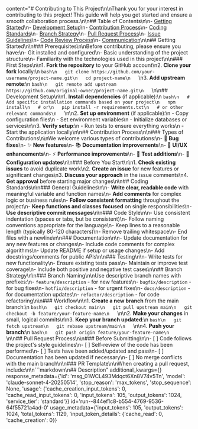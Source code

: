 content="# Contributing to This Project\n\nThank you for your interest in contributing to this project! This guide will help you get started and ensure a smooth collaboration process.\n\n## Table of Contents\n\n- [Getting Started](#getting-started)\n- [Development Setup](#development-setup)\n- [Contribution Process](#contribution-process)\n- [Coding Standards](#coding-standards)\n- [Branch Strategy](#branch-strategy)\n- [Pull Request Process](#pull-request-process)\n- [Issue Guidelines](#issue-guidelines)\n- [Code Review Process](#code-review-process)\n- [Communication](#communication)\n\n## Getting Started\n\n### Prerequisites\n\nBefore contributing, please ensure you have:\n- Git installed and configured\n- Basic understanding of the project structure\n- Familiarity with the technologies used in this project\n\n### First Steps\n\n1. **Fork the repository** to your GitHub account\n2. **Clone your fork** locally:\n   ```bash\n   git clone https://github.com/your-username/project-name.git\n   cd project-name\n   ```\n3. **Add upstream remote**:\n   ```bash\n   git remote add upstream https://github.com/original-owner/project-name.git\n   ```\n\n## Development Setup\n\n1. **Install dependencies** (if applicable):\n   ```bash\n   # Add specific installation commands based on your project\n   npm install\n   # or\n   pip install -r requirements.txt\n   # or other relevant commands\n   ```\n\n2. **Set up environment** (if applicable):\n   - Copy configuration files\n   - Set environment variables\n   - Initialize databases or services\n\n3. **Verify setup**:\n   - Run tests to ensure everything works\n   - Start the application locally\n\n## Contribution Process\n\n### Types of Contributions\n\nWe welcome various types of contributions:\n- 🐛 **Bug fixes**\n- ✨ **New features**\n- 📚 **Documentation improvements**\n- 🎨 **UI/UX enhancements**\n- ⚡ **Performance improvements**\n- 🧪 **Test additions**\n- 🔧 **Configuration updates**\n\n### Before You Start\n\n1. **Check existing issues** to avoid duplicate work\n2. **Create an issue** for new features or significant changes\n3. **Discuss your approach** in the issue comments\n4. **Get approval** before starting major changes\n\n## Coding Standards\n\n### General Guidelines\n\n- **Write clear, readable code** with meaningful variable and function names\n- **Add comments** for complex logic or business rules\n- **Follow consistent formatting** throughout the project\n- **Keep functions and classes focused** on single responsibilities\n- **Use descriptive commit messages**\n\n### Code Style\n\n- Use consistent indentation (spaces or tabs, but be consistent)\n- Follow naming conventions appropriate for the language\n- Keep lines to a reasonable length (typically 80-120 characters)\n- Remove trailing whitespace\n- End files with a newline\n\n### Documentation\n\n- Update documentation for any new features or changes\n- Include code comments for complex algorithms\n- Update README if setup or usage changes\n- Add docstrings/comments for public APIs\n\n### Testing\n\n- Write tests for new functionality\n- Ensure existing tests pass\n- Maintain or improve test coverage\n- Include both positive and negative test cases\n\n## Branch Strategy\n\n### Branch Naming\n\nUse descriptive branch names with prefixes:\n- `feature/description` - for new features\n- `bugfix/description` - for bug fixes\n- `hotfix/description` - for urgent fixes\n- `docs/description` - for documentation updates\n- `refactor/description` - for code refactoring\n\n### Workflow\n\n1. **Create a new branch** from the main branch:\n   ```bash\n   git checkout main\n   git pull upstream main\n   git checkout -b feature/your-feature-name\n   ```\n\n2. **Make your changes** in small, logical commits\n\n3. **Keep your branch updated**:\n   ```bash\n   git fetch upstream\n   git rebase upstream/main\n   ```\n\n4. **Push your branch**:\n   ```bash\n   git push origin feature/your-feature-name\n   ```\n\n## Pull Request Process\n\n### Before Submitting\n\n- [ ] Code follows the project's style guidelines\n- [ ] Self-review of the code has been performed\n- [ ] Tests have been added/updated and pass\n- [ ] Documentation has been updated if necessary\n- [ ] No merge conflicts with the main branch\n\n### PR Template\n\nWhen creating a pull request, include:\n\n```markdown\n## Description" additional_kwargs={} response_metadata={'id': 'msg_01WCL493Mdqct6Xn8V74v5Tn', 'model': 'claude-sonnet-4-20250514', 'stop_reason': 'max_tokens', 'stop_sequence': None, 'usage': {'cache_creation_input_tokens': 0, 'cache_read_input_tokens': 0, 'input_tokens': 105, 'output_tokens': 1024, 'service_tier': 'standard'}} id='run--844ef1c8-b554-4769-9536-64f55721a4ad-0' usage_metadata={'input_tokens': 105, 'output_tokens': 1024, 'total_tokens': 1129, 'input_token_details': {'cache_read': 0, 'cache_creation': 0}}